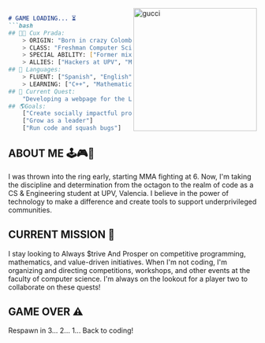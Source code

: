 <a href="ifeellikeimguccimanein2006">
  <img src="https://thumbs.gfycat.com/ConsciousLongAfricanharrierhawk-size_restricted.gif" alt="gucci" align="right" height="250px">
</a>

```markdown
# GAME LOADING... ⏳
```bash
## 👹🖤 Cux Prada: 
    > ORIGIN: "Born in crazy Colombian mountains, raised in Spain"
    > CLASS: "Freshman Computer Science and Engineering student at UPV"
    > SPECIAL ABILITY: ["Former mixed martial arts champion"]
    > ALLIES: ["Hackers at UPV", "Math Wizards", "Diverse Communities"]
## 💬 Languages:                                                                                    
    > FLUENT: ["Spanish", "English", "Portuguese", "Java"]
    > LEARNING: ["C++", "Mathematics"]    
## 🚀 Current Quest: 
    "Developing a webpage for the LGBTQIA+ community"   
## 🌎Goals:
    ["Create socially impactful projects"]
    ["Grow as a leader"]
    ["Run code and squash bugs"]
```
## ABOUT ME 🕹️🎮👾
I was thrown into the ring early, starting MMA fighting at 6. Now, I'm taking the discipline and determination from the octagon to the realm of code as a CS & Engineering student at UPV, Valencia. I believe in the power of technology to make a difference and create tools to support underprivileged communities.
## CURRENT MISSION 🚀
I stay looking to Always $trive And Prosper on competitive programming, mathematics, and value-driven initiatives. When I'm not coding, I'm organizing and directing competitions, workshops, and other events at the faculty of computer science. I'm always on the lookout for a player two to collaborate on these quests!
## GAME OVER ⚠️
Respawn in 3... 2... 1... Back to coding!
